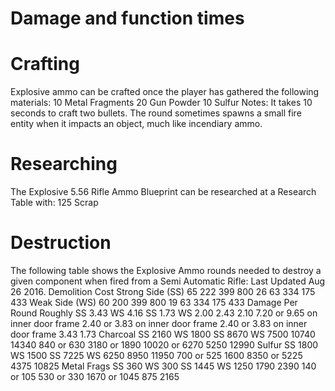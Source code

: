 # Damage and function times


# Crafting

Explosive ammo can be crafted once the player has gathered the following materials:
10 Metal Fragments
20 Gun Powder
10 Sulfur
Notes:
It takes 10 seconds to craft two bullets.
The round sometimes spawns a small fire entity when it impacts an object, much like incendiary ammo.
# Researching

The Explosive 5.56 Rifle Ammo Blueprint can be researched at a Research Table with:
125 Scrap
# Destruction

The following table shows the Explosive Ammo rounds needed to destroy a given component when fired from a Semi Automatic Rifle: Last Updated Aug 26 2016.
Demolition Cost
Strong Side (SS)
65
222
399
800
26
63
334
175
433
Weak Side
(WS)
60
200
399
800
19
63
334
175
433
Damage Per Round Roughly
SS 3.43
WS 4.16
SS 1.73
WS 2.00
2.43
2.10
7.20 or
9.65 on inner door frame
2.40 or
3.83 on inner door frame
2.40 or
3.83 on inner door frame
3.43
1.73
Charcoal
SS 2160
WS 1800
SS 8670
WS 7500
10740
14340
840 or 630
3180 or 1890
10020 or 6270
5250
12990
Sulfur
SS 1800
WS 1500
SS 7225
WS 6250
8950
11950
700 or 525
1600
8350 or 5225
4375
10825
Metal Frags
SS 360
WS 300
SS 1445
WS 1250
1790
2390
140 or 105
530 or 330
1670 or 1045
875
2165
